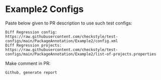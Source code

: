 # Example2 Configs
Paste below given to PR description to use such test configs:
```
Diff Regression config: https://raw.githubusercontent.com/checkstyle/test-configs/main/PackageAnnotation/Example2/config.xml
Diff Regression projects: https://raw.githubusercontent.com/checkstyle/test-configs/main/PackageAnnotation/Example2/list-of-projects.properties
```
Make comment in PR:
```
Github, generate report
```
